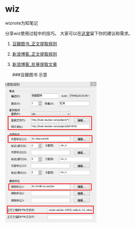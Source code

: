 wiz
===

wiznote为知笔记


分享wiz使用过程中的技巧。
大家可以在<a href='https://github.com/kunl/wiz/issues/new'>这里</a>留下你的建议和需求。

1. <a href='豆瓣图书_正文提取规则.md'>豆瓣图书_正文提取规则</a>
2. <a href='新浪博客_正文提取规则.md'>新浪博客_正文提取规则</a>
3. <a href='新浪博客批量提取文章.md'>新浪博客_批量提取文章</a>

	###豆瓣图书 示意
<img src='./img/douban.jpg' alt='为知笔记正文提取规则' width=300>
